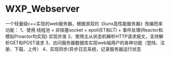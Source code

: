 # WXP_Webserver
一个轻量级c++实现的web服务器，根据游双的《liunx高性能服务器》改编而来
功能：
1、使用 线程池 + 非阻塞socket + epoll(ET和LT) + 事件处理(Reactor和模拟Proactor均实现) 实现并发
2、使用主从状态机解析HTTP请求报文，支持解析GET和POST请求
3、访问服务器数据库实现web端用户的各种功能（登陆、注册、下载、上传）
4、实现同步/异步日志系统，记录服务器运行状态
